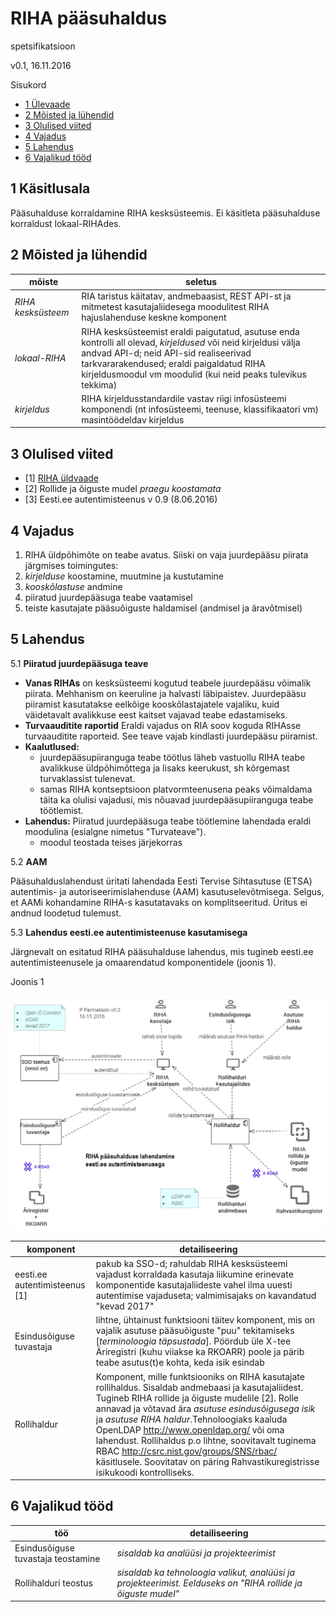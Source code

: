 # RIHA pääsuhaldus

spetsifikatsioon

v0.1, 16.11.2016

Sisukord

- [1 Ülevaade](#1-käsitlusala)
- [2 Mõisted ja lühendid](#2-mõisted-ja-lühendid)
- [3 Olulised viited](#3-olulised-viited)
- [4 Vajadus](#4-vajadus)
- [5 Lahendus](#5-lahendus)
- [6 Vajalikud tööd](#6-vajalikud-tööd)

## 1 Käsitlusala

Pääsuhalduse korraldamine RIHA kesksüsteemis. Ei käsitleta pääsuhalduse korraldust lokaal-RIHAdes.

## 2 Mõisted ja lühendid

| mõiste | seletus |
|--------|---------|
| _RIHA kesksüsteem_ | RIA taristus käitatav, andmebaasist, REST API-st ja mitmetest kasutajaliidesega moodulitest RIHA hajuslahenduse keskne komponent |
| _lokaal-RIHA_ | RIHA kesksüsteemist eraldi paigutatud, asutuse enda kontrolli all olevad, _kirjeldused_ või neid kirjeldusi välja andvad API-d; neid API-sid realiseerivad tarkvararakendused; eraldi paigaldatud RIHA kirjeldusmoodul vm moodulid (kui neid peaks tulevikus tekkima) |
| _kirjeldus_ | RIHA kirjeldusstandardile vastav riigi infosüsteemi komponendi (nt infosüsteemi, teenuse, klassifikaatori vm) masintöödeldav kirjeldus |

## 3 Olulised viited

- [1] [RIHA üldvaade](https://github.com/e-gov/RIHA-API/blob/master/docs/YLDVAADE.md#riha-%C3%BCldvaade)
- [2] Rollide ja õiguste mudel _praegu koostamata_
- [3] Eesti.ee autentimisteenus v 0.9 (8.06.2016)

## 4 Vajadus

1. RIHA üldpõhimõte on teabe avatus. Siiski on vaja juurdepääsu piirata järgmises toimingutes:
  1. _kirjelduse_ koostamine, muutmine ja kustutamine
  2. _kooskõlastuse_ andmine
  3. piiratud juurdepääsuga teabe vaatamisel
  4. teiste kasutajate pääsuõiguste haldamisel (andmisel ja äravõtmisel)

## 5 Lahendus

5.1 __Piiratud juurdepääsuga teave__
- __Vanas RIHAs__ on kesksüsteemi kogutud teabele juurdepääsu võimalik piirata. Mehhanism on keeruline ja halvasti läbipaistev. Juurdepääsu piiramist kasutatakse eelkõige kooskõlastajatele vajaliku, kuid väidetavalt avalikkuse eest kaitset vajavad teabe edastamiseks.
- __Turvaauditite raportid__ Eraldi vajadus on RIA soov koguda RIHAsse turvaauditite raporteid. See teave vajab kindlasti juurdepääsu piiramist.
- __Kaalutlused:__
  - juurdepääsupiiranguga teabe töötlus läheb vastuollu RIHA teabe avalikkuse üldpõhimõttega ja lisaks keerukust, sh kõrgemast turvaklassist tulenevat.
  - samas RIHA kontseptsioon platvormteenusena peaks võimaldama täita ka olulisi vajadusi, mis nõuavad juurdepääsupiiranguga teabe töötlemist.
- __Lahendus:__ Piiratud juurdepääsuga teabe töötlemine lahendada eraldi moodulina (esialgne nimetus "Turvateave").
  - moodul teostada teises järjekorras

5.2 __AAM__

Pääsuhalduslahendust üritati lahendada Eesti Tervise Sihtasutuse (ETSA) autentimis- ja autoriseerimislahenduse (AAM) kasutuselevõtmisega. Selgus, et AAMi kohandamine RIHA-s kasutatavaks on komplitseeritud. Üritus ei andnud loodetud tulemust.

5.3 __Lahendus eesti.ee autentimisteenuse kasutamisega__

Järgnevalt on esitatud RIHA pääsuhalduse lahendus, mis tugineb eesti.ee autentimisteenusele ja omaarendatud komponentidele (joonis 1).

Joonis 1 

![](RIHA-Paasuhaldus-02.png)

| komponent | detailiseering |
|----|----|
| eesti.ee autentimisteenus [1] | pakub ka SSO-d; rahuldab RIHA kesksüsteemi vajadust korraldada kasutaja liikumine erinevate komponentide kasutajaliideste vahel ilma uuesti autentimise vajaduseta; valmimisajaks on kavandatud "kevad 2017" |
| Esindusõiguse tuvastaja | lihtne, ühtainust funktsiooni täitev komponent, mis on vajalik asutuse pääsuõiguste "puu" tekitamiseks [_terminoloogia täpsustada_]. Pöördub üle X-tee Äriregistri (kuhu viiakse ka RKOARR) poole ja pärib teabe asutus(t)e kohta, keda isik esindab |
| Rollihaldur | Komponent, mille funktsiooniks on RIHA kasutajate rollihaldus. Sisaldab andmebaasi ja kasutajaliidest. Tugineb RIHA rollide ja õiguste mudelile [2]. Rolle annavad ja võtavad ära _asutuse esindusõigusega isik_ ja _asutuse RIHA haldur_.Tehnoloogiaks kaaluda OpenLDAP http://www.openldap.org/ või oma lahendust. Rollihaldus p.o lihtne, soovitavalt tuginema RBAC http://csrc.nist.gov/groups/SNS/rbac/ käsitlusele. Soovitatav on päring Rahvastikuregistrisse isikukoodi kontrolliseks. | 

## 6 Vajalikud tööd

|  töö | detailiseering  |
|---|---|
| Esindusõiguse tuvastaja teostamine | _sisaldab ka analüüsi ja projekteerimist_ |
| Rollihalduri teostus | _sisaldab ka tehnoloogia valikut, analüüsi ja projekteerimist. Eelduseks on "RIHA rollide ja õiguste mudel"_ |
